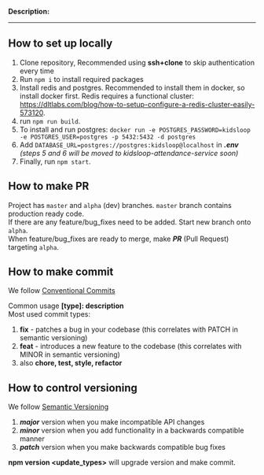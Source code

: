 **Description:**

---

## How to set up locally


1. Clone repository, Recommended using **ssh+clone** to skip authentication every time
2. Run `npm i`  to install required packages
3. Install redis and postgres. Recommended to install them in docker, so install docker first.  Redis requires a functional cluster: https://dltlabs.com/blog/how-to-setup-configure-a-redis-cluster-easily-573120.
4. run `npm run build`.
5. To install and run postgres:  `docker run -e POSTGRES_PASSWORD=kidsloop -e POSTGRES_USER=postgres -p 5432:5432 -d postgres`
6. Add `DATABASE_URL=postgres://postgres:kidsloop@localhost` in ***.env*** *(steps 5 and 6 will be moved to kidsloop-attendance-service soon)*
7. Finally, run `npm start`.


## How to make PR

Project has `master` and `alpha` (dev) branches. `master` branch contains production ready code.  
If there are any feature/bug_fixes need to be added. Start new branch onto `alpha`.  
When feature/bug_fixes are ready to merge, make ***PR*** (Pull Request) targeting `alpha`.

## How to make commit
We follow [Conventional Commits](https://www.conventionalcommits.org/en/v1.0.0-beta.2/)

Common usage **[type]: description**  
Most used commit types:  
1. **fix** - patches a bug in your codebase (this correlates with PATCH in semantic versioning)  
2. **feat** - introduces a new feature to the codebase (this correlates with MINOR in semantic versioning)  
3. also **chore, test, style, refactor**

## How to control versioning 

We follow [Semantic Versioning](https://semver.org/)

1. ***major*** version when you make incompatible API changes  
2. ***minor*** version when you add functionality in a backwards compatible manner  
3. ***patch*** version when you make backwards compatible bug fixes  

**npm version <update_types>** will upgrade version and make commit.
